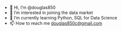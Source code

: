 - 👋 Hi, I’m @douglas850
- 👀 I’m interested in joining the data market
- 🌱 I’m currently learning Python, SQL for Data Science 
- 📫 How to reach me douglas850c@gmail.com

<!---
douglas850/douglas850 is a ✨ special ✨ repository because its `README.md` (this file) appears on your GitHub profile.
You can click the Preview link to take a look at your changes.
--->

